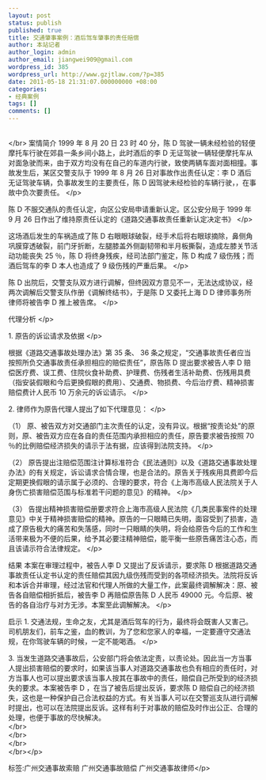 ```yaml
---
layout: post
status: publish
published: true
title: 交通肇事案例：酒后驾车肇事的责任赔偿
author: 本站记者
author_login: admin
author_email: jiangwei909@gmail.com
wordpress_id: 385
wordpress_url: http://www.gzjtlaw.com/?p=385
date: 2011-05-18 21:31:07.000000000 +08:00
categories:
- 经典案例
tags: []
comments: []
---
```

<p><br><&#47;br> 案情简介 1999 年 8 月 20 日 23 时 40 分，陈 D 驾驶一辆未经检验的轻便摩托车行驶在郊县一条乡间小路上，此时酒后的李 D 无证驾驶一辆轻便摩托车从对面急驶而来，由于双方均没有在自己的车道内行驶，致使两辆车面对面相撞。事故发生后，某区交警支队于 1999 年 8 月 26 日对事故作出责任认定：李 D 酒后无证驾驶车辆，负事故发生的主要责任，陈 D 因驾驶未经检验的车辆行驶，，在事故中负次要责任。 <&#47;p><p>陈 D 不服交通队的责任认定，向区公安局申请重新认定。区公安分局于 1999 年 9 月 26 日作出了维持原责任认定的《道路交通事故责任重新认定决定书》 <&#47;p><p>这场酒后发生的车祸造成了陈 D 右眼眼球破裂，经手术后将右眼球摘除，鼻侧角巩膜穿透破裂，前门牙折断，左腿膝盖外侧副韧带和半月板撕裂，造成左膝关节活动功能丧失 25 ％，陈 D 将终身残疾，经司法部门鉴定，陈 D 构成 7 级伤残；而酒后驾车的李 D 本人也造成了 9 级伤残的严重后果。 <&#47;p><p>陈 D 出院后，交警支队双方进行调解，但终因双方意见不一，无法达成协议，经两次调解后交警支队作册《调解终结书》，于是陈 D 又委托上海 D D 律师事务所律师将被告李 D 推上被告席。 <&#47;p><p>代理分析 <&#47;p><p>1. 原告的诉讼请求及依据 <&#47;p><p>根据《道路交通事故处理办法》第 35 条、 36 条之规定，&ldquo;交通事故责任者应当按照所负交通事故责任承担相应的赔偿责任&rdquo;，原告陈 D 提出要求被告人李 D 赔偿医疗费、误工费、住院伙食补助费、护理费、伤残者生活补助费、伤残用具费（指安装假眼和今后更换假眼的费用）、交通费、物损费、今后治疗费、精神损害赔偿费计人民币 10 万余元的诉讼请示。 <&#47;p><p>2. 律师作为原告代理人提出了如下代理意见： <&#47;p><p>（1） 原、被告双方对交通部门主次责任的认定，没有异议。根据&ldquo;按责论处&rdquo;的原则，原、被告双方应在各自的责任范围内承担相应的责任，原告要求被告按照 70 ％的比例赔偿经济损失的请示于法有据，应该得到法院支持。 <&#47;p><p>（2） 原告提出注赔偿范围注计算标准符合《民法通则》以及《道路交通事故处理办法》的有关规定，诉讼请求合情合理，也是合法的。原告关于残疾用具费即今后定期更换假眼的请示属于必须的、合理的要求，符合《上海市高级人民法院关于人身伤亡损害赔偿范围与标准若干问题的意见》的精神。 <&#47;p><p>（3） 告提出精神损害赔偿册要求符合上海市高级人民法院《几类民事案件的处理意见》中关于精神损害赔偿的精神。原告的一只眼睛已失明，面容受到了损害，造成了原告极大的痛苦和失落感，同时一只眼睛的失明，将会给原告今后的工作和生活带来极为不便的后果，给予其必要注精神赔偿，能平衡一些原告痛苦注心态，而且该请示符合法律规定。 <&#47;p><p>结果 本案在审理过程中，被告人李 D 又提出了反诉请示，要求陈 D 根据道路交通事故责任认定书认定的责任赔偿其因九级伤残而受到的各项经济损失。法院将反诉和本诉合并审理，经过法官和代理人所做的大量工作，此案最终调解解决：原、被告各自赔偿相折抵后，被告李 D 再赔偿原告陈 D 人民币 49000 元。今后原、被告的各自治疗与对方无涉。本案至此调解解决。 <&#47;p><p>启示 1. 交通法规，生命之友，尤其是酒后驾车的行为，最终将会既害人又害己。司机朋友们，前车之鉴，血的教训，为了您和您家人的幸福，一定要遵守交通法规，在你驾驶车辆的时候，一定不能喝酒。 <&#47;p><p>3. 当发生道路交通事故后，公安部门将会依法定责，以责论处。因此当一方当事人提出损害赔偿的要求时，如果该当事人对道路交通事故也负有相应的责任时，对方当事人也可以提出要求该当事人按其在事故中的责任，赔偿自己所受到的经济损失的要求。本案被告李 D ，在当了被告后提出反诉，要求陈 D 赔偿自己的经济损失，这也是一种保护自己合法权益的方式。有关当事人可以在交警巡支队进行调解时提出，也可以在法院提出反诉。这样有利于对事故的赔偿及时作出公正、合理的处理，也便于事故的尽快解决。<br><&#47;br><br><&#47;br><br><&#47;br><br><&#47;br><&#47;p><br&#47;><p>标签:广州交通事故索赔 广州交通事故赔偿 广州交通事故律师<&#47;p>
